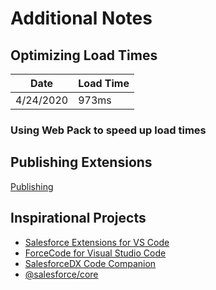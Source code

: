 # Additional Notes

## Optimizing Load Times

| Date      | Load Time |
| --------- | --------- |
| 4/24/2020 | 973ms     |

### Using Web Pack to speed up load times

## Publishing Extensions

[Publishing](https://code.visualstudio.com/api/working-with-extensions/publishing-extension)

## Inspirational Projects

- [Salesforce Extensions for VS Code](https://github.com/forcedotcom/salesforcedx-vscode)
- [ForceCode for Visual Studio Code](https://github.com/celador/ForceCode)
- [SalesforceDX Code Companion](https://github.com/msrivastav13/DX-Code-Companion)
- [@salesforce/core](https://github.com/forcedotcom/sfdx-core)
